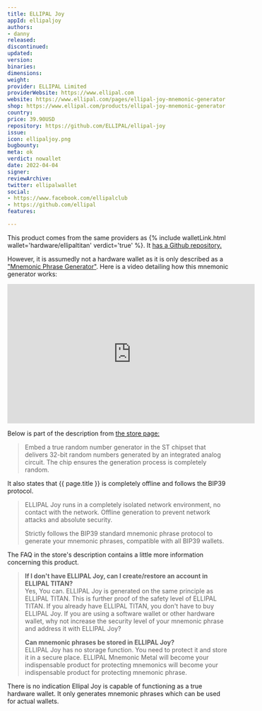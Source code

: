 ```yaml
---
title: ELLIPAL Joy
appId: ellipaljoy
authors:
- danny
released: 
discontinued: 
updated: 
version: 
binaries: 
dimensions: 
weight: 
provider: ELLIPAL Limited
providerWebsite: https://www.ellipal.com
website: https://www.ellipal.com/pages/ellipal-joy-mnemonic-generator
shop: https://www.ellipal.com/products/ellipal-joy-mnemonic-generator
country: 
price: 39.90USD
repository: https://github.com/ELLIPAL/ellipal-joy
issue: 
icon: ellipaljoy.png
bugbounty: 
meta: ok
verdict: nowallet
date: 2022-04-04
signer: 
reviewArchive: 
twitter: ellipalwallet
social:
- https://www.facebook.com/ellipalclub
- https://github.com/ellipal
features: 

---
```


This product comes from the same providers as {% include walletLink.html wallet='hardware/ellipaltitan' verdict='true' %}. It [has a Github repository.](https://github.com/ELLIPAL/ellipal-joy)

However, it is assumedly not a hardware wallet as it is only described as a ["Mnemonic Phrase Generator"](https://www.ellipal.com/pages/ellipal-joy-mnemonic-generator). Here is a video detailing how this mnemonic generator works:

<iframe width="560" height="315" src="https://www.youtube.com/embed/qhDjPv2SLGs" title="YouTube video player" frameborder="0" allow="accelerometer; autoplay; clipboard-write; encrypted-media; gyroscope; picture-in-picture" allowfullscreen></iframe>


Below is part of the description from [the store page:](https://www.ellipal.com/products/ellipal-joy-mnemonic-generator)

> Embed a true random number generator in the ST chipset that delivers 32-bit random numbers generated by an integrated analog circuit. The chip ensures the generation process is completely random.

It also states that {{ page.title }} is completely offline and follows the BIP39 protocol.

> ELLIPAL Joy runs in a completely isolated network environment, no contact with the network. Offline generation to prevent network attacks and absolute security.
>
> Strictly follows the BIP39 standard mnemonic phrase protocol to generate your mnemonic phrases, compatible with all BIP39 wallets. 

The FAQ in the store's description contains a little more information concerning this product.

> **If I don't have ELLIPAL Joy, can I create/restore an account in ELLIPAL TITAN?**<br />
Yes, You can. ELLIPAL Joy is generated on the same principle as ELLIPAL TITAN. This is further proof of the safety level of ELLIPAL TITAN. If you already have ELLIPAL TITAN, you don't have to buy ELLIPAL Joy. If you are using a software wallet or other hardware wallet, why not increase the security level of your mnemonic phrase and address it with ELLIPAL Joy?
>
> **Can mnemonic phrases be stored in ELLIPAL Joy?**<br />
ELLIPAL Joy has no storage function. You need to protect it and store it in a secure place. ELLIPAL Mnemonic Metal will become your indispensable product for protecting mnemonics will become your indispensable product for protecting mnemonic phrase.

There is no indication Ellipal Joy is capable of functioning as a true hardware wallet. It only generates mnemonic phrases which can be used for actual wallets.